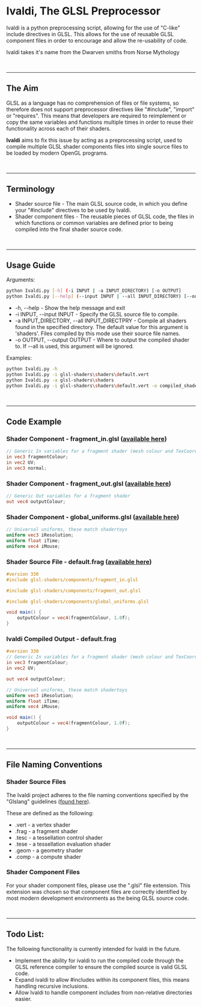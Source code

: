 # Ivaldi, The GLSL Preprocessor
Ivaldi is a python preprocessing script, allowing for the use of "C-like" include directives in GLSL. This allows for the use of reusable GLSL component files in order to encourage and allow the re-usability of code.

Ivaldi takes it's name from the Dwarven smiths from Norse Mythology

<br>

---

## The Aim
GLSL as a language has no comprehension of files or file systems, so therefore does not support preprocessor directives like "#include", "import" or "requires". This means that developers are required to reimplement or copy the same variables and functions multiple times in order to reuse their functionality across each of their shaders.

**Ivaldi** aims to fix this issue by acting as a preprocessing script, used to compile multiple GLSL shader components files into single source files to be loaded by modern OpenGL programs.

<br>

---

## Terminology
* Shader source file - The main GLSL source code, in which you define your "#include" directives to be used by Ivaldi.
* Shader component files - The reusable pieces of GLSL code, the files in which functions or common variables are defined prior to being compiled into the final shader source code.

<br>

---

## Usage Guide
Arguments:
```bash
python Ivaldi.py [-h] (-i INPUT | -a INPUT_DIRECTORY) [-o OUTPUT]
python Ivaldi.py [--help] (--input INPUT | --all INPUT_DIRECTORY) [--output OUTPUT]
```
* -h, --help - Show the help message and exit
* -i INPUT, --input INPUT - Specify the GLSL source file to compile.
* -a INPUT_DIRECTORY, --all INPUT_DIRECTPRY - Compile all shaders found in the specified directory. The default value for this argument is 'shaders'. Files compiled by this mode use their source file names.
* -o OUTPUT, --output OUTPUT - Where to output the compiled shader to. If --all is used, this argument will be ignored.

Examples:
```bash
python Ivaldi.py -h
python Ivaldi.py -i glsl-shaders\shaders\default.vert
python Ivaldi.py -a glsl-shaders\shaders
python Ivaldi.py -i glsl-shaders\shaders\default.vert -o compiled_shader.vert
```

<br>

---

## Code Example
### Shader Component - fragment_in.glsl ([available here](https://github.com/TReed1104/glsl-shaders/blob/master/components/fragment_in.glsl))
```GLSL
// Generic In variables for a fragment shader (mesh colour and TexCoords)
in vec3 fragmentColour;
in vec2 UV;
in vec3 normal;
```

### Shader Component - fragment_out.glsl ([available here](https://github.com/TReed1104/glsl-shaders/blob/master/components/fragment_out.glsl))
```GLSL
// Generic Out variables for a fragment shader
out vec4 outputColour;
```

### Shader Component - global_uniforms.glsl ([available here](https://github.com/TReed1104/glsl-shaders/blob/master/components/global_uniforms.glsl))
```GLSL
// Universal uniforms, these match shadertoys
uniform vec3 iResolution;
uniform float iTime;
uniform vec4 iMouse;
```

### Shader Source File - default.frag ([available here](https://github.com/TReed1104/glsl-shaders/blob/master/shaders/default.frag))
```GLSL
#version 330
#include glsl-shaders/components/fragment_in.glsl

#include glsl-shaders/components/fragment_out.glsl

#include glsl-shaders/components/global_uniforms.glsl

void main() {
	outputColour = vec4(fragmentColour, 1.0f);
}
```

### Ivaldi Compiled Output - default.frag
```GLSL
#version 330
// Generic In variables for a fragment shader (mesh colour and TexCoords)
in vec3 fragmentColour;
in vec2 UV;

out vec4 outputColour;

// Universal uniforms, these match shadertoys
uniform vec3 iResolution;
uniform float iTime;
uniform vec4 iMouse;

void main() {
	outputColour = vec4(fragmentColour, 1.0f);
}
```

<br>

---

## File Naming Conventions
### Shader Source Files
The Ivaldi project adheres to the file naming conventions specified by the "Glslang" guidelines ([found here](https://www.khronos.org/opengles/sdk/tools/Reference-Compiler/)).

These are defined as the following:
* .vert - a vertex shader
* .frag - a fragment shader
* .tesc - a tessellation control shader
* .tese - a tessellation evaluation shader
* .geom - a geometry shader
* .comp - a compute shader

### Shader Component Files
For your shader component files, please use the ".glsl" file extension. This extension was chosen so that component files are correctly identified by most modern development environments as the being GLSL source code.

<br>

---

## Todo List:
The following functionality is currently intended for Ivaldi in the future.
* Implement the ability for ivaldi to run the compiled code through the GLSL reference compiler to ensure the compiled source is valid GLSL code.
* Expand ivaldi to allow #includes within its component files, this means handling recursive inclusions.
* Allow Ivaldi to handle component includes from non-relative directories easier.
